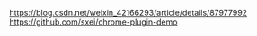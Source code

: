 https://blog.csdn.net/weixin_42166293/article/details/87977992
https://github.com/sxei/chrome-plugin-demo